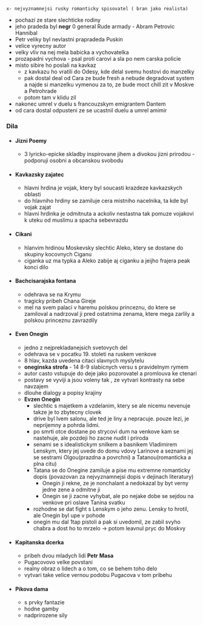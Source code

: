 	x- nejvyznamnejsi rusky romanticky spisovatel ( bran jako realista)
- pochazi ze stare slechticke rodiny
- jeho pradeda byl **negr** 0 general Rude armady - Abram Petrovic Hannibal
- Petr veliky byl nevlastni prapradeda Puskin
- velice vyrecny autor
- velky vliv na nej mela babicka a vychovatelka
- prozapadni vychova - psal proti carovi a sla po nem carska policie
- misto sibire ho poslali na kavkaz
	- z kavkazu ho vratili do Odesy, kde delal svemu hostovi do manzelky
	- pak dostal deal od Cara ze bude fresh a nebude degradovat system a najde si manzelku vymenou za to, ze bude moct chill zit v Moskve a Petrohrade
	- potom tam v klidu zil
- nakonec umrel v duelu s francouzskym emigrantem Dantem
- od cara dostal odpusteni ze se ucastnil duelu a umrel amimir
### Dila
- #### Jizni Poemy
	- 3 lyricko-epicke skladby inspirovane jihem a divokou jizni prirodou - podporuji osobni a obcanskou svobodu
- #### Kavkazsky zajatec
	- hlavni hrdina je vojak, ktery byl soucasti krazdeze kavkazskych oblasti
	- do hlavniho hrdiny se zamiluje cera mistniho nacelnika, ta kde byl vojak zajat
	- hlavni hrdinka je odmitnuta a ackoliv nestastna tak pomuze vojakovi k uteku od muslimu a spacha sebevrazdu
- #### Cikani
	- hlanvim hrdinou Moskevsky slechtic Aleko, ktery se dostane do skupiny kocovnych Ciganu
	- ciganka uz ma typka a Aleko zabije aj ciganku a jeijho frajera peak konci dilo
- #### Bachcisarajska fontana
	- odehrava se na Krymu
	- tragicky pribeh Chana Gireje
	- mel na svem palaci v haremu polskou princeznu, do ktere se zamiloval a nadrzoval ji pred ostatnima zenama, ktere mega zarlily a polskou princeznu zavrazdily
- #### Even Onegin
	- jedno z nejprekladanejsich svetovych del 
	- odehrava se v pocatku 19. stoleti na ruskem venkove
	- 8 hlav, kazda uvedena citaci slavnych myslytelu
	- **oneginska strofa** - 14 8-9 slabicnych versu s pravidelnym rymem
	- autor casto vstupuje do deje jako pozorovatel a promlouva ke ctenari
	- postavy se vyviji a jsou voleny tak , ze vytvari kontrasty na sebe navzajem
	- dlouhe dialogy a popisy krajiny
	- **Evzen Onegin**
		- slechtic s majetkem a vzdelanim, ktery se ale nicemu nevenuje takze je to zbytecny clovek
		- drive byl lvem salonu, ale ted je liny a nepracuje. pouze lezi, je neprijemny a pohrda lidmi. 
		- po smrti otce dostane po strycovi dum na venkove kam se nastehuje, ale pozdeji ho zacne nudit i priroda
		- senami se s idealistickym snilkem a basnikem Vladimirem Lenskym, ktery jej uvede do domu vdovy Larinove a seznami jej se sestrami Olgou(prazdna a povrchni) a Tatanou(romanticka a plna citu)
		- Tatana se do Onegine zamiluje a pise mu extremne romanticky dopis (povazovan za nejvyznamnejsi dopis v dejinach literatury)
			- Onegin ji rekne, ze je nonchalant a nedokazal by byt verny jedne zene a odmitne ji
			- Onegin se ji zacne vyhybat, ale po nejake dobe se sejdou na venkove pri oslave Tanina svatku
		- rozhodne se dat fight s Lenskym o jeho zenu. Lensky to hrotil, ale Onegin byl upe v pohode
		- onegin mu dal 1tap pistoli a pak si uvedomil, ze zabil svyho chabra a dost ho to mrzelo -> potom leavnul pryc do Moskvy
- #### Kapitanska dcerka
	- pribeh dvou mladych lidi **Petr** **Masa**
	- Pugacovovo velke povstani
	- realny obraz o lidech a o tom, co se behem toho delo
	- vytvari take velice vernou podobu Pugacova v tom pribehu
- #### Pikova dama
	- s prvky fantazie
	- hodne gamby 
	- nadprirozene sily